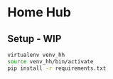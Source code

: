 # Home Hub

## Setup - WIP

```bash
virtualenv venv_hh
source venv_hh/bin/activate
pip install -r requirements.txt
```


